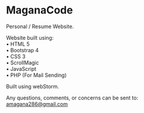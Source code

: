 # MaganaCode

Personal / Resume Website.

Website built using: <br />
  • HTML 5 <br />
  • Bootstrap 4 <br />
  • CSS 3 <br />
  • ScrollMagic <br />
  • JavaScript <br />
  • PHP (For Mail Sending) <br />
  
Built using webStorm.

Any questions, comments, or concerns can be sent to: amagana286@gmail.com
